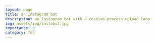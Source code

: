 ```yaml
---
layout: page
title: an Instagram bot
description: an Instagram bot with a receive-process-upload loop 
img: assets/img/instabot.jpg
importance: 3
category: fun
---
```

